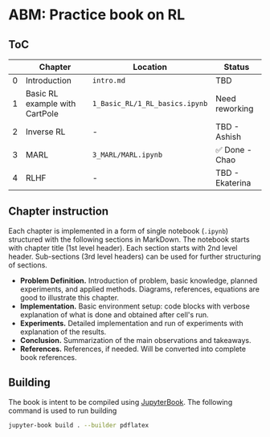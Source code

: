 # ABM: Practice book on RL

## ToC
| |Chapter|Location|Status|
|-|-|-|-|
|0|Introduction|`intro.md`|TBD|
|1|Basic RL example with CartPole|`1_Basic_RL/1_RL_basics.ipynb`|Need reworking|
|2|Inverse RL|-|TBD - Ashish|
|3|MARL|`3_MARL/MARL.ipynb`|✅ Done - Chao|
|4|RLHF|-|TBD - Ekaterina|

## Chapter instruction

Each chapter is implemented in a form of single notebook (`.ipynb`) structured with the following sections in MarkDown. The notebook starts with chapter title (1st level header). Each section starts with 2nd level header. Sub-sections (3rd level headers) can be used for further structuring of sections.
- **Problem Definition.** Introduction of problem, basic knowledge, planned experiments, and applied methods. Diagrams, references, equations are good to illustrate this chapter.
- **Implementation.** Basic environment setup: code blocks with verbose explanation of what is done and obtained after cell's run.
- **Experiments.** Detailed implementation and run of experiments with explanation of the results.
- **Conclusion.** Summarization of the main observations and takeaways.
- **References.** References, if needed. Will be converted into complete book references.

## Building

The book is intent to be compiled using [JupyterBook](https://jupyterbook.org/en/stable/intro.html). The following command is used to run building
```bash
jupyter-book build . --builder pdflatex
```
